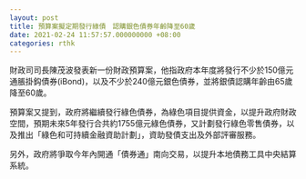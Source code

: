 ```yaml
---
layout: post
title: 預算案擬定期發行綠債　認購銀色債券年齡降至60歲
date: 2021-02-24 11:57:57.000000000 +08:00
categories: rthk
---
```


財政司司長陳茂波發表新一份財政預算案，他指政府本年度將發行不少於150億元通脹掛鈎債券(iBond)，以及不少於240億元銀色債券，並將銀債認購年齡由65歲降至60歲。

預算案又提到，政府將繼續發行綠色債券，為綠色項目提供資金，以提升政府財政空間，預期未來5年發行合共約1755億元綠色債券，又計劃發行綠色零售債券，以及推出「綠色和可持續金融資助計劃」，資助發債支出及外部評審服務。

另外，政府將爭取今年內開通「債券通」南向交易，以提升本地債務工具中央結算系統。

